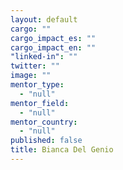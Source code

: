 ```yaml
---
layout: default
cargo: ""
cargo_impact_es: ""
cargo_impact_en: ""
"linked-in": ""
twitter: ""
image: ""
mentor_type: 
  - "null"
mentor_field: 
  - "null"
mentor_country: 
  - "null"
published: false
title: Bianca Del Genio
---
```


